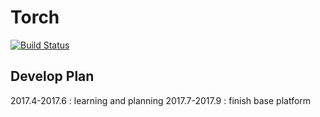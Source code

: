 # Torch

[![Build Status](https://travis-ci.org/Faldict/Torch.jl.svg?branch=master)](https://travis-ci.org/Faldict/Torch.jl)

## Develop Plan

2017.4-2017.6 : learning and planning
2017.7-2017.9 : finish base platform
